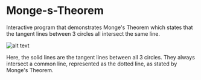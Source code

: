 # Monge-s-Theorem
Interactive program that demonstrates Monge's Theorem which states that the tangent lines between 3 circles all intersect the same line.

![alt text](http://mathworld.wolfram.com/images/eps-gif/MongesTheorem_1000.gif "Monge's Theorem visual")

Here, the solid lines are the tangent lines between all 3 circles. They always intersect a common line, represented as the dotted line, as stated by Monge's Theorem.
